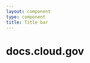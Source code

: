 ```yaml
---
layout: component
type: component
title: Title bar
---
```


<div class="title_bar">
  <div class="nav_toggle">
    <i class="fa fa-bars nav_toggle-icon"></i>
    <div class="icon-reorder tooltips" 
         data-original-title="Toggle Navigation" 
         data-placement="bottom">
    </div>
  </div>
  <h1 class="title_bar-title">docs.cloud.gov</h1>
</div>


